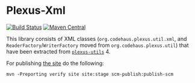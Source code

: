 Plexus-Xml
============

[![Build Status](https://github.com/codehaus-plexus/plexus-xml/actions/workflows/maven.yml/badge.svg)](https://github.com/codehaus-plexus/plexus-xml/actions)
[![Maven Central](https://img.shields.io/maven-central/v/org.codehaus.plexus/plexus-xml.svg?label=Maven%20Central)](https://search.maven.org/artifact/org.codehaus.plexus/plexus-xml)

This library consists of XML classes (`org.codehaus.plexus.util.xml`, and `ReaderFactory`/`WriterFactory` moved from `org.codehaus.plexus.util`) that have been extracted from [`plexus-utils`](https://github.com/codehaus-plexus/plexus-utils/) 4.

For publishing [the site](https://codehaus-plexus.github.io/plexus-xml/) do the following:

```
mvn -Preporting verify site site:stage scm-publish:publish-scm
```
